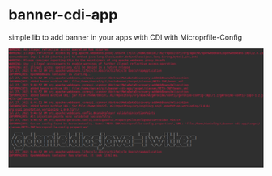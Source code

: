 # banner-cdi-app

simple lib to add banner in your apps with CDI with Microprfile-Config

![altText](CDI-BANNER.png "CDI-BANNER") 
